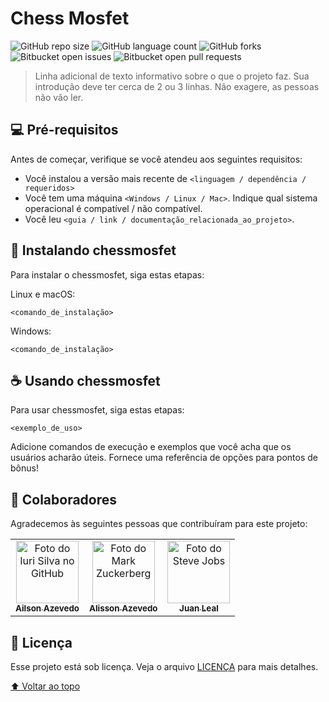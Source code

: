 # Chess Mosfet

<!---Esses são exemplos. Veja https://shields.io para outras pessoas ou para personalizar este conjunto de escudos. Você pode querer incluir dependências, status do projeto e informações de licença aqui--->

![GitHub repo size](https://img.shields.io/github/repo-size/ailsonazevedo/chessmosfet?style=for-the-badge)
![GitHub language count](https://img.shields.io/github/languages/count/ailsonazevedo/chessmosfet?style=for-the-badge)
![GitHub forks](https://img.shields.io/github/forks/ailsonazevedo/chessmosfet?style=for-the-badge)
![Bitbucket open issues](https://img.shields.io/bitbucket/issues/ailsonazevedo/chessmosfet?style=for-the-badge)
![Bitbucket open pull requests](https://img.shields.io/bitbucket/pr-raw/ailsonazevedo/chessmosfet?style=for-the-badge)

<!---<img src="exemplo-image.png" alt="exemplo imagem">--->

> Linha adicional de texto informativo sobre o que o projeto faz. Sua introdução deve ter cerca de 2 ou 3 linhas. Não exagere, as pessoas não vão ler.

## 💻 Pré-requisitos

Antes de começar, verifique se você atendeu aos seguintes requisitos:
<!---Estes são apenas requisitos de exemplo. Adicionar, duplicar ou remover conforme necessário--->
* Você instalou a versão mais recente de `<linguagem / dependência / requeridos>`
* Você tem uma máquina `<Windows / Linux / Mac>`. Indique qual sistema operacional é compatível / não compatível.
* Você leu `<guia / link / documentação_relacionada_ao_projeto>`.

## 🚀 Instalando chessmosfet

Para instalar o chessmosfet, siga estas etapas:

Linux e macOS:
```
<comando_de_instalação>
```

Windows:
```
<comando_de_instalação>
```

## ☕ Usando chessmosfet

Para usar chessmosfet, siga estas etapas:

```
<exemplo_de_uso>
```

Adicione comandos de execução e exemplos que você acha que os usuários acharão úteis. Fornece uma referência de opções para pontos de bônus!

## 🤝 Colaboradores

Agradecemos às seguintes pessoas que contribuíram para este projeto:

<table>
  <tr>
    <td align="center">
      <a href="#">
        <img src="https://avatars.githubusercontent.com/u/61508532?v=4" width="100px;" alt="Foto do Iuri Silva no GitHub"/><br>
        <sub>
          <b>Ailson Azevedo</b>
        </sub>
      </a>
    </td>
    <td align="center">
      <a href="#">
        <img src="https://avatars.githubusercontent.com/u/61812126?v=4" width="100px;" alt="Foto do Mark Zuckerberg"/><br>
        <sub>
          <b>Alisson Azevedo</b>
        </sub>
      </a>
    </td>
    <td align="center">
      <a href="#">
        <img src="https://avatars.githubusercontent.com/u/48539986?v=4" width="100px;" alt="Foto do Steve Jobs"/><br>
        <sub>
          <b>Juan Leal</b>
        </sub>
      </a>
    </td>
  </tr>
</table>


## 📝 Licença

Esse projeto está sob licença. Veja o arquivo [LICENÇA](LICENSE.md) para mais detalhes.

[⬆ Voltar ao topo](#nome-do-projeto)<br>
